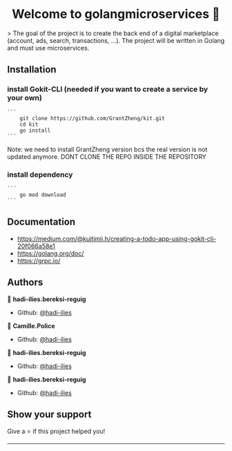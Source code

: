 <h1 align="center">Welcome to golangmicroservices 👋</h1>
> The goal of the project is to create the back end of a digital marketplace (account, ads, search, transactions, ...).
The project will be written in Golang and must use microservices.

## Installation
### install Gokit-CLI (needed if you want to create a service by your own)
    ```
        git clone https://github.com/GrantZheng/kit.git
        cd kit
        go install
    ```
Note: we need to install GrantZheng version bcs the real version is not updated anymore. DONT CLONE THE REPO INSIDE THE REPOSITORY
### install dependency
    ```
        go mod download
    ```

## Documentation
 * https://medium.com/@kujtimii.h/creating-a-todo-app-using-gokit-cli-20f066a58e1
 * https://golang.org/doc/
 * https://grpc.io/

## Authors

👤 **hadi-ilies.bereksi-reguig**

* Github: [@hadi-ilies](https://github.com/hadi-ilies)

👤 **Camille.Police**

* Github: [@hadi-ilies](https://github.com/hadi-ilies)

👤 **hadi-ilies.bereksi-reguig**

* Github: [@hadi-ilies](https://github.com/hadi-ilies)

👤 **hadi-ilies.bereksi-reguig**

* Github: [@hadi-ilies](https://github.com/hadi-ilies)

## Show your support

Give a ⭐️ if this project helped you!

***
